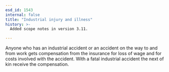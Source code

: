 ```yaml
---
esd_id: 1543
internal: false
title: "Industrial injury and illness"
history: >-
  Added scope notes in version 3.11.

---
```


Anyone who has an industrial accident or an accident on the way to and from work gets compensation from the insurance for loss of wage and for costs involved with the accident. With a fatal industrial accident the next of kin receive the compensation.

